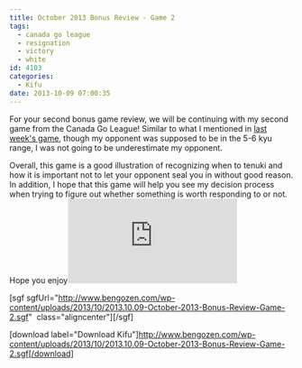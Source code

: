 ```yaml
---
title: October 2013 Bonus Review - Game 2
tags:
  - canada go league
  - resignation
  - victory
  - white
id: 4103
categories:
  - Kifu
date: 2013-10-09 07:00:35
---
```


For your second bonus game review, we will be continuing with my second game from the Canada Go League! Similar to what I mentioned in [last week's game](http://www.bengozen.com/october-2013-bonus-review-game-1/ "October 2013 Bonus Review — Game 1"), though my opponent was supposed to be in the 5-6 kyu range, I was not going to be underestimate my opponent.

Overall, this game is a good illustration of recognizing when to tenuki and how it is important not to let your opponent seal you in without good reason. In addition, I hope that this game will help you see my decision process when trying to figure out whether something is worth responding to or not. Hope you enjoy![
](http://www.bengozen.com/wp-content/uploads/2013/10/2013.10.09-October-2013-Bonus-Review-Game-2.sgf)

[sgf sgfUrl="http://www.bengozen.com/wp-content/uploads/2013/10/2013.10.09-October-2013-Bonus-Review-Game-2.sgf"  class="aligncenter"][/sgf]

[download label="Download Kifu"]http://www.bengozen.com/wp-content/uploads/2013/10/2013.10.09-October-2013-Bonus-Review-Game-2.sgf[/download]